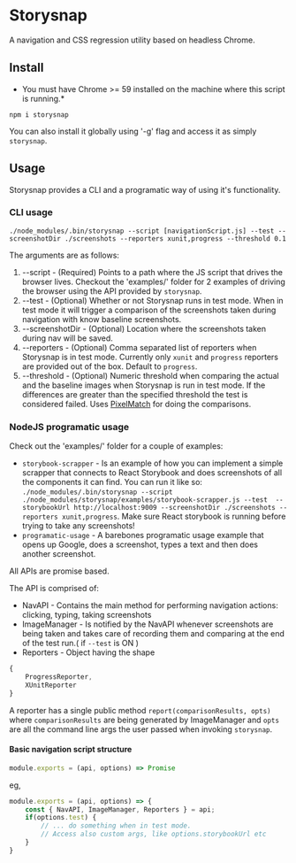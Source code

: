 # Storysnap
A navigation and CSS regression utility based on headless Chrome.

## Install

* You must have Chrome >= 59 installed on the machine where this script is running.*

`npm i storysnap`

You can also install it globally using '-g' flag and access it as simply `storysnap`.

## Usage

Storysnap provides a CLI and a programatic way of using it's functionality.

### CLI usage

`./node_modules/.bin/storysnap --script [navigationScript.js] --test --screenshotDir ./screenshots --reporters xunit,progress --threshold 0.1`

The arguments are as follows:

1. --script - (Required) Points to a path where the JS script that drives the browser lives. Checkout the 'examples/' folder for 2 examples of driving the browser using the API provided by `storysnap`.
2. --test - (Optional) Whether or not Storysnap runs in test mode. When in test mode it will trigger a comparison of the screenshots taken during navigation with know baseline screenshots.
3. --screenshotDir - (Optional) Location where the screenshots taken during nav will be saved.
4. --reporters - (Optional) Comma separated list of reporters when Storysnap is in test mode. Currently only `xunit` and `progress` reporters are provided out of the box. Default to `progress`.
5. --threshold - (Optional) Numeric threshold when comparing the actual and the baseline images when Storysnap is run in test mode. If the differences are greater than the specified threshold the test is considered failed. Uses [PixelMatch](https://github.com/mapbox/pixelmatch) for doing the comparisons.

### NodeJS programatic usage

Check out the 'examples/' folder for a couple of examples:
* `storybook-scrapper` - Is an example of how you can implement a simple scrapper that connects to React Storybook and does screenshots of all the components it can find. You can run it like so: `./node_modules/.bin/storysnap --script ./node_modules/storysnap/examples/storybook-scrapper.js --test  --storybookUrl http://localhost:9009 --screenshotDir ./screenshots --reporters xunit,progress`. Make sure React storybook is running before trying to take any screenshots!
* `programatic-usage` - A barebones programatic usage example that opens up Google, does a screenshot, types a text and then does another screenshot.

All APIs are promise based.

The API is comprised of:
* NavAPI - Contains the main method for performing navigation actions: clicking, typing, taking screenshots
* ImageManager - Is notified by the NavAPI whenever screenshots are being taken and takes care of recording them and comparing at the end of the test run.( if `--test` is ON )
* Reporters - Object having the shape 
```js 
{
    ProgressReporter,
    XUnitReporter
}
```

A reporter has a single public method `report(comparisonResults, opts)` where `comparisonResults` are being 
generated by ImageManager and `opts` are all the command line args the user passed when invoking `storysnap`.


#### Basic navigation script structure
```js
module.exports = (api, options) => Promise
```
eg, 
```js
module.exports = (api, options) => {
    const { NavAPI, ImageManager, Reporters } = api;
    if(options.test) {
        // ... do something when in test mode.
        // Access also custom args, like options.storybookUrl etc
    }
}
```


